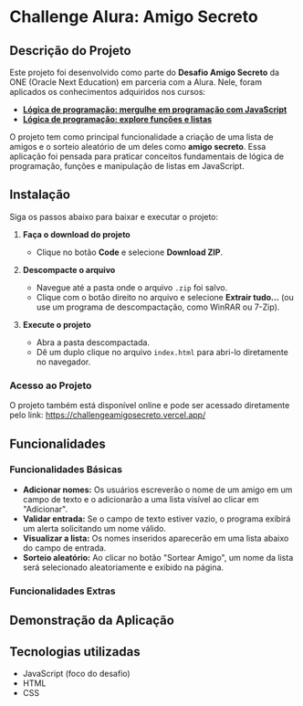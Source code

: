 # Challenge Alura: Amigo Secreto

## Descrição do Projeto

Este projeto foi desenvolvido como parte do **Desafio Amigo Secreto** da ONE (Oracle Next Education) em parceria com a Alura. Nele, foram aplicados os conhecimentos adquiridos nos cursos:

- [**Lógica de programação: mergulhe em programação com JavaScript**](https://cursos.alura.com.br/course/logica-programacao-mergulhe-programacao-javascript)
- [**Lógica de programação: explore funções e listas**](https://cursos.alura.com.br/course/logica-programacao-funcoes-listas)

O projeto tem como principal funcionalidade a criação de uma lista de amigos e o sorteio aleatório de um deles como **amigo secreto**. Essa aplicação foi pensada para praticar conceitos fundamentais de lógica de programação, funções e manipulação de listas em JavaScript.

## Instalação

Siga os passos abaixo para baixar e executar o projeto:

1. **Faça o download do projeto**
   - Clique no botão **Code** e selecione **Download ZIP**.

2. **Descompacte o arquivo**
   - Navegue até a pasta onde o arquivo `.zip` foi salvo.
   - Clique com o botão direito no arquivo e selecione **Extrair tudo...** (ou use um programa de descompactação, como WinRAR ou 7-Zip).

3. **Execute o projeto**
   - Abra a pasta descompactada.
   - Dê um duplo clique no arquivo `index.html` para abri-lo diretamente no navegador.

### Acesso ao Projeto
O projeto também está disponível online e pode ser acessado diretamente pelo link: https://challengeamigosecreto.vercel.app/

## Funcionalidades

### Funcionalidades Básicas
- **Adicionar nomes:** Os usuários escreverão o nome de um amigo em um campo de texto e o adicionarão a uma lista visível ao clicar em "Adicionar".
- **Validar entrada:** Se o campo de texto estiver vazio, o programa exibirá um alerta solicitando um nome válido.
- **Visualizar a lista:** Os nomes inseridos aparecerão em uma lista abaixo do campo de entrada.
- **Sorteio aleatório:** Ao clicar no botão "Sortear Amigo", um nome da lista será selecionado aleatoriamente e exibido na página.

### Funcionalidades Extras

## Demonstração da Aplicação

## Tecnologias utilizadas
- JavaScript (foco do desafio)
- HTML
- CSS